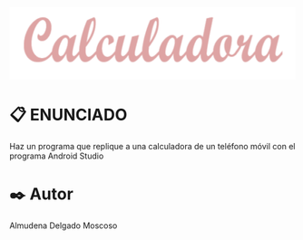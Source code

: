  <p align="center">
  <img src="https://github.com/Almudena188/EntornosDesarrollo/blob/main/src/Calculadora/Imagenes/tituloCalculadora.png">
</p>


# 📋 ENUNCIADO
Haz un programa que replique a una calculadora de un teléfono móvil con el programa Android Studio

# ✒️ Autor 
Almudena Delgado Moscoso
